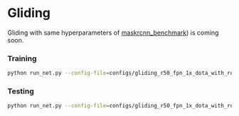 # Gliding
Gliding with same hyperparameters of [maskrcnn_benchmark](https://github.com/MingtaoFu/gliding_vertex)) is coming soon.
### Training
```sh
python run_net.py --config-file=configs/gliding_r50_fpn_1x_dota_with_rotate_balance_cate.py --task=train
```
### Testing
```sh
python run_net.py --config-file=configs/gliding_r50_fpn_1x_dota_with_rotate_balance_cate.py --task=test
```